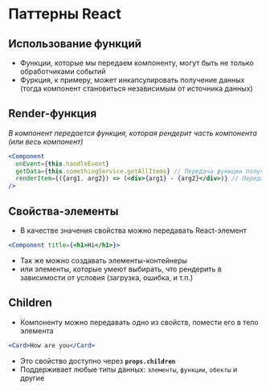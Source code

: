 # Паттерны React

## Использование функций

* Функции, которые мы передаем компоненту, могут быть не только обработчиками событий
* Фуркция, к примеру, может инкапсулировать получение данных (тогда компонент становиться независимым от источника данных)

## Render-функция

*В компонент передается функция, которая рендерит часть компонента (или весь компонент)*

```jsx
<Component
  onEvent={this.handleEvent}
  getData={this.somethingService.getAllItems} // Передача функции получения данных
  renderItem={({arg1, arg2}) => (<div>{arg1} - {arg2}</div>)} // Передача функции, позволяющая варьировать сожержимое рендеринга (Обычно возвращает строку или React-элемент)
/>
```

## Свойства-элементы

* В качестве значения свойства можно передавать React-элемент

```jsx
<Component title={<h1>Hi</h1>}>
```

* Так же можно создавать элементы-контейнеры
* или элементы, которые умеют выбирать, что рендерить в зависимости от условия (загрузка, ошибка, и т.п.)

## Children

* Компоненту можно передавать одно из свойств, помести его в тело элемента

```jsx
<Card>How are you</Card>
```

* Это свойство доступно через **`props.children`**
* Поддерживает любые типы данных: `элементы`, `функции`, `обекты` и другие